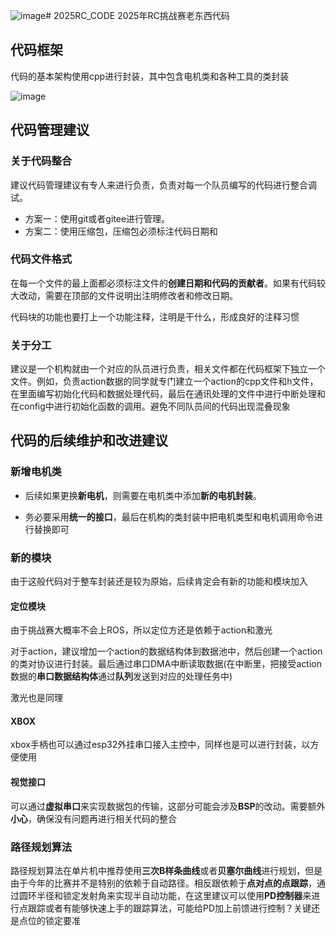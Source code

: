 ![image](https://github.com/user-attachments/assets/3c6288e4-388b-4f0b-9f34-3da2cdb05776)# 2025RC_CODE
2025年RC挑战赛老东西代码

## 代码框架

代码的基本架构使用cpp进行封装，其中包含电机类和各种工具的类封装

![image](https://github.com/user-attachments/assets/b2526e0f-2a4a-4c25-8ec4-b28eec6cc24e)


## 代码管理建议

### 关于代码整合

建议代码管理建议有专人来进行负责，负责对每一个队员编写的代码进行整合调试。

- 方案一：使用git或者gitee进行管理。
- 方案二：使用压缩包，压缩包必须标注代码日期和

### 代码文件格式

在每一个文件的最上面都必须标注文件的**创建日期和代码的贡献者**。如果有代码较大改动，需要在顶部的文件说明出注明修改者和修改日期。

代码块的功能也要打上一个功能注释，注明是干什么，形成良好的注释习惯

### 关于分工

建议是一个机构就由一个对应的队员进行负责，相关文件都在代码框架下独立一个文件。例如，负责action数据的同学就专门建立一个action的cpp文件和h文件，在里面编写初始化代码和数据处理代码，最后在通讯处理的文件中进行中断处理和在config中进行初始化函数的调用。避免不同队员间的代码出现混叠现象



## 代码的后续维护和改进建议

### 新增电机类

- 后续如果更换**新电机**，则需要在电机类中添加**新的电机封装**。

- 务必要采用**统一的接口**，最后在机构的类封装中把电机类型和电机调用命令进行替换即可

### 新的模块

由于这般代码对于整车封装还是较为原始，后续肯定会有新的功能和模块加入

#### 定位模块

由于挑战赛大概率不会上ROS，所以定位方还是依赖于action和激光

对于action，建议增加一个action的数据结构体到数据池中，然后创建一个action的类对协议进行封装。最后通过串口DMA中断读取数据(在中断里，把接受action数据的**串口数据结构体**通过**队列**发送到对应的处理任务中)

激光也是同理

#### XBOX

xbox手柄也可以通过esp32外挂串口接入主控中，同样也是可以进行封装，以方便使用

#### 视觉接口

可以通过**虚拟串口**来实现数据包的传输，这部分可能会涉及**BSP**的改动。需要额外**小心**，确保没有问题再进行相关代码的整合

### 路径规划算法

路径规划算法在单片机中推荐使用**三次B样条曲线**或者**贝塞尔曲线**进行规划，但是由于今年的比赛并不是特别的依赖于自动路径。相反跟依赖于**点对点的点跟踪**，通过圆环半径和锁定发射角来实现半自动功能，在这里建议可以使用**PD控制器**来进行点跟踪或者有能够快速上手的跟踪算法，可能给PD加上前馈进行控制？关键还是点位的锁定要准


